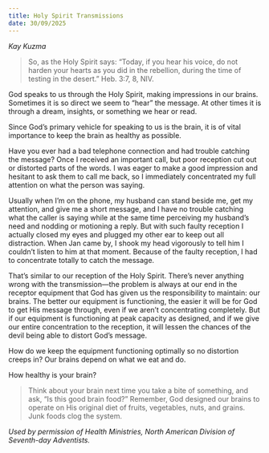 ```yaml
---
title: Holy Spirit Transmissions
date: 30/09/2025
---
```


_Kay Kuzma_

> <p></p>
> So, as the Holy Spirit says: “Today, if you hear his voice, do not harden your hearts as you did in the rebellion, during the time of testing in the desert.” Heb. 3:7, 8, NIV.

God speaks to us through the Holy Spirit, making impressions in our brains. Sometimes it is so direct we seem to “hear” the message. At other times it is through a dream, insights, or something we hear or read.

Since God’s primary vehicle for speaking to us is the brain, it is of vital importance to keep the brain as healthy as possible.

Have you ever had a bad telephone connection and had trouble catching the message? Once I received an important call, but poor reception cut out or distorted parts of the words. I was eager to make a good impression and hesitant to ask them to call me back, so I immediately concentrated my full attention on what the person was saying.

Usually when I’m on the phone, my husband can stand beside me, get my attention, and give me a short message, and I have no trouble catching what the caller is saying while at the same time perceiving my husband’s need and nodding or motioning a reply. But with such faulty reception I actually closed my eyes and plugged my other ear to keep out all distraction. When Jan came by, I shook my head vigorously to tell him I couldn’t listen to him at that moment. Because of the faulty reception, I had to concentrate totally to catch the message.

That’s similar to our reception of the Holy Spirit. There’s never anything wrong with the transmission—the problem is always at our end in the receptor equipment that God has given us the responsibility to maintain: our brains. The better our equipment is functioning, the easier it will be for God to get His message through, even if we aren’t concentrating completely. But if our equipment is functioning at peak capacity as designed, and if we give our entire concentration to the reception, it will lessen the chances of the devil being able to distort God’s message.

How do we keep the equipment functioning optimally so no distortion creeps in? Our brains depend on what we eat and do.

How healthy is your brain?

> <callout></callout>
> Think about your brain next time you take a bite of something, and ask, “Is this good brain food?” Remember, God designed our brains to operate on His original diet of fruits, vegetables, nuts, and grains. Junk foods clog the system.

_Used by permission of Health Ministries, North American Division of Seventh-day Adventists._
